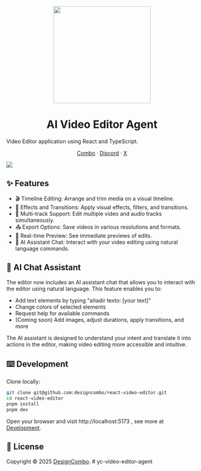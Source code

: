 <div align= "center">
    <img src="./ailice/ui/static/video-editor.png" height=256>
    <h1>AI Video Editor Agent</h1>

</div>

Video Editor application using React and TypeScript.

<p align="center">
    <a href="https://combo.sh/">Combo</a>
    ·
    <a href="https://discord.gg/jrZs3wZyM5">Discord</a>
    ·
    <a href="https://github.com/designcombo/react-video-editor">X</a>
</p>
</div>

[![](https://cdn.designcombo.dev/editor-preview.png)](https://github.com/designcombo/react-video-editor)

## ✨ Features

- 🎬 Timeline Editing: Arrange and trim media on a visual timeline.
- 🌟 Effects and Transitions: Apply visual effects, filters, and transitions.
- 🔀 Multi-track Support: Edit multiple video and audio tracks simultaneously.
- 📤 Export Options: Save videos in various resolutions and formats.
- 👀 Real-time Preview: See immediate previews of edits.
- 🤖 AI Assistant Chat: Interact with your video editing using natural language commands.

## 🤖 AI Chat Assistant

The editor now includes an AI assistant chat that allows you to interact with the editor using natural language. This feature enables you to:

- Add text elements by typing "añadir texto: [your text]"
- Change colors of selected elements
- Request help for available commands
- (Coming soon) Add images, adjust durations, apply transitions, and more

The AI assistant is designed to understand your intent and translate it into actions in the editor, making video editing more accessible and intuitive.

## ⌨️ Development

Clone locally:

```bash
git clone git@github.com:designcombo/react-video-editor.git
cd react-video-editor
pnpm install
pnpm dev
```

Open your browser and visit http://localhost:5173 , see more at [Development](https://github.com/designcombo/react-video-editor/react-video-editor).

## 📝 License

Copyright © 2025 [DesignCombo](https://combo.sh/).
#   y c - v i d e o - e d i t o r - a g e n t 
 
 
